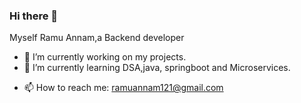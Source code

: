 ### Hi there 👋 
Myself Ramu Annam,a Backend developer

- 🔭 I’m currently working on my projects.
- 🌱 I’m currently learning DSA,java, springboot and Microservices.
<!--- 👯 I’m looking to collaborate on ...
- 🤔 I’m looking for help with ...
- 💬 Ask me about ... -->
- 📫 How to reach me: ramuannam121@gmail.com
<!--- 😄 Pronouns: ...
- ⚡ Fun fact: ...

⚙️ I use daily: .php, .js, .html, .css, .svg, .psd, .ai
🌍 I'm mostly active within the Laravel Community
💅 Designed: @pestphp, NorthMeetsSouth.audio, ThenPing.me, HappydDev.fm, etc…
💬 ping me about design, branding, laravel, development, design thinking-->
